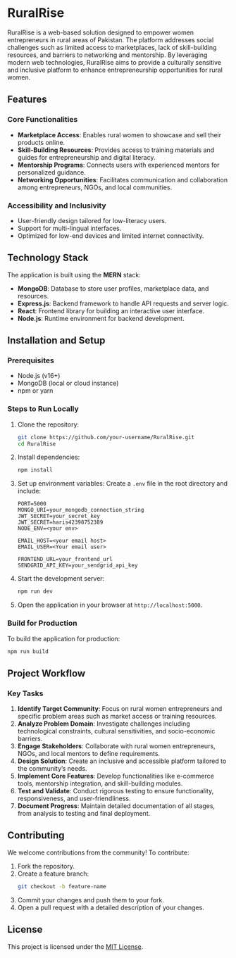 # RuralRise

RuralRise is a web-based solution designed to empower women entrepreneurs in rural areas of Pakistan. The platform addresses social challenges such as limited access to marketplaces, lack of skill-building resources, and barriers to networking and mentorship. By leveraging modern web technologies, RuralRise aims to provide a culturally sensitive and inclusive platform to enhance entrepreneurship opportunities for rural women.

## Features

### Core Functionalities
- **Marketplace Access**: Enables rural women to showcase and sell their products online.
- **Skill-Building Resources**: Provides access to training materials and guides for entrepreneurship and digital literacy.
- **Mentorship Programs**: Connects users with experienced mentors for personalized guidance.
- **Networking Opportunities**: Facilitates communication and collaboration among entrepreneurs, NGOs, and local communities.

### Accessibility and Inclusivity
- User-friendly design tailored for low-literacy users.
- Support for multi-lingual interfaces.
- Optimized for low-end devices and limited internet connectivity.

## Technology Stack
The application is built using the **MERN** stack:
- **MongoDB**: Database to store user profiles, marketplace data, and resources.
- **Express.js**: Backend framework to handle API requests and server logic.
- **React**: Frontend library for building an interactive user interface.
- **Node.js**: Runtime environment for backend development.

## Installation and Setup

### Prerequisites
- Node.js (v16+)
- MongoDB (local or cloud instance)
- npm or yarn

### Steps to Run Locally
1. Clone the repository:
   ```bash
   git clone https://github.com/your-username/RuralRise.git
   cd RuralRise
   ```

2. Install dependencies:
   ```bash
   npm install
   ```

3. Set up environment variables:
   Create a `.env` file in the root directory and include:
   ```env
   PORT=5000
   MONGO_URI=your_mongodb_connection_string
   JWT_SECRET=your_secret_key
   JWT_SECRET=haris42398752389
   NODE_ENV=<your env>

   EMAIL_HOST=<your email host>
   EMAIL_USER=<Your email user>

   FRONTEND_URL=your_frontend_url
   SENDGRID_API_KEY=your_sendgrid_api_key
   ```

4. Start the development server:
   ```bash
   npm run dev
   ```

5. Open the application in your browser at `http://localhost:5000`.

### Build for Production
To build the application for production:
```bash
npm run build
```

## Project Workflow

### Key Tasks
1. **Identify Target Community**: Focus on rural women entrepreneurs and specific problem areas such as market access or training resources.
2. **Analyze Problem Domain**: Investigate challenges including technological constraints, cultural sensitivities, and socio-economic barriers.
3. **Engage Stakeholders**: Collaborate with rural women entrepreneurs, NGOs, and local mentors to define requirements.
4. **Design Solution**: Create an inclusive and accessible platform tailored to the community’s needs.
5. **Implement Core Features**: Develop functionalities like e-commerce tools, mentorship integration, and skill-building modules.
6. **Test and Validate**: Conduct rigorous testing to ensure functionality, responsiveness, and user-friendliness.
7. **Document Progress**: Maintain detailed documentation of all stages, from analysis to testing and final deployment.

## Contributing
We welcome contributions from the community! To contribute:
1. Fork the repository.
2. Create a feature branch:
   ```bash
   git checkout -b feature-name
   ```
3. Commit your changes and push them to your fork.
4. Open a pull request with a detailed description of your changes.

## License
This project is licensed under the [MIT License](LICENSE).
 